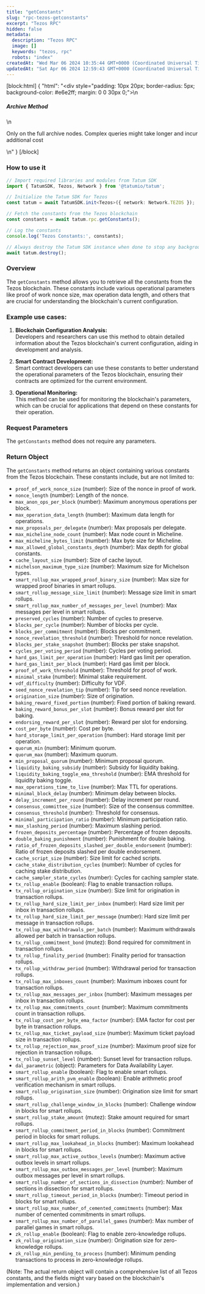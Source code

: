```yaml
---
title: "getConstants"
slug: "rpc-tezos-getconstants"
excerpt: "Tezos RPC"
hidden: false
metadata: 
  description: "Tezos RPC"
  image: []
  keywords: "tezos, rpc"
  robots: "index"
createdAt: "Wed Mar 06 2024 10:35:44 GMT+0000 (Coordinated Universal Time)"
updatedAt: "Sat Apr 06 2024 12:59:43 GMT+0000 (Coordinated Universal Time)"
---
```

[block:html]
{
  "html": "<div style=\"padding: 10px 20px; border-radius: 5px; background-color: #e6e2ff; margin: 0 0 30px 0;\">\n  <h5>Archive Method</h5>\n  <p>Only on the full archive nodes. Complex queries might take longer and incur additional cost</p>\n</div>"
}
[/block]


### How to use it

```typescript
// Import required libraries and modules from Tatum SDK
import { TatumSDK, Tezos, Network } from '@tatumio/tatum';

// Initialize the Tatum SDK for Tezos
const tatum = await TatumSDK.init<Tezos>({ network: Network.TEZOS });

// Fetch the constants from the Tezos blockchain
const constants = await tatum.rpc.getConstants();

// Log the constants
console.log('Tezos Constants:', constants);

// Always destroy the Tatum SDK instance when done to stop any background processes
await tatum.destroy();
```

### Overview

The `getConstants` method allows you to retrieve all the constants from the Tezos blockchain. These constants include various operational parameters like proof of work nonce size, max operation data length, and others that are crucial for understanding the blockchain's current configuration.

### Example use cases:

1. **Blockchain Configuration Analysis:**  
   Developers and researchers can use this method to obtain detailed information about the Tezos blockchain's current configuration, aiding in development and analysis.

2. **Smart Contract Development:**  
   Smart contract developers can use these constants to better understand the operational parameters of the Tezos blockchain, ensuring their contracts are optimized for the current environment.

3. **Operational Monitoring:**  
   This method can be used for monitoring the blockchain's parameters, which can be crucial for applications that depend on these constants for their operation.

### Request Parameters

The `getConstants` method does not require any parameters.

### Return Object

The `getConstants` method returns an object containing various constants from the Tezos blockchain. These constants include, but are not limited to:

- `proof_of_work_nonce_size` (number): Size of the nonce in proof of work.
- `nonce_length` (number): Length of the nonce.
- `max_anon_ops_per_block` (number): Maximum anonymous operations per block.
- `max_operation_data_length` (number): Maximum data length for operations.
- `max_proposals_per_delegate` (number): Max proposals per delegate.
- `max_micheline_node_count` (number): Max node count in Micheline.
- `max_micheline_bytes_limit` (number): Max byte size for Micheline.
- `max_allowed_global_constants_depth` (number): Max depth for global constants.
- `cache_layout_size` (number): Size of cache layout.
- `michelson_maximum_type_size` (number): Maximum size for Michelson types.
- `smart_rollup_max_wrapped_proof_binary_size` (number): Max size for wrapped proof binaries in smart rollups.
- `smart_rollup_message_size_limit` (number): Message size limit in smart rollups.
- `smart_rollup_max_number_of_messages_per_level` (number): Max messages per level in smart rollups.
- `preserved_cycles` (number): Number of cycles to preserve.
- `blocks_per_cycle` (number): Number of blocks per cycle.
- `blocks_per_commitment` (number): Blocks per commitment.
- `nonce_revelation_threshold` (number): Threshold for nonce revelation.
- `blocks_per_stake_snapshot` (number): Blocks per stake snapshot.
- `cycles_per_voting_period` (number): Cycles per voting period.
- `hard_gas_limit_per_operation` (number): Hard gas limit per operation.
- `hard_gas_limit_per_block` (number): Hard gas limit per block.
- `proof_of_work_threshold` (number): Threshold for proof of work.
- `minimal_stake` (number): Minimal stake requirement.
- `vdf_difficulty` (number): Difficulty for VDF.
- `seed_nonce_revelation_tip` (number): Tip for seed nonce revelation.
- `origination_size` (number): Size of origination.
- `baking_reward_fixed_portion` (number): Fixed portion of baking reward.
- `baking_reward_bonus_per_slot` (number): Bonus reward per slot for baking.
- `endorsing_reward_per_slot` (number): Reward per slot for endorsing.
- `cost_per_byte` (number): Cost per byte.
- `hard_storage_limit_per_operation` (number): Hard storage limit per operation.
- `quorum_min` (number): Minimum quorum.
- `quorum_max` (number): Maximum quorum.
- `min_proposal_quorum` (number): Minimum proposal quorum.
- `liquidity_baking_subsidy` (number): Subsidy for liquidity baking.
- `liquidity_baking_toggle_ema_threshold` (number): EMA threshold for liquidity baking toggle.
- `max_operations_time_to_live` (number): Max TTL for operations.
- `minimal_block_delay` (number): Minimum delay between blocks.
- `delay_increment_per_round` (number): Delay increment per round.
- `consensus_committee_size` (number): Size of the consensus committee.
- `consensus_threshold` (number): Threshold for consensus.
- `minimal_participation_ratio` (number): Minimum participation ratio.
- `max_slashing_period` (number): Maximum slashing period.
- `frozen_deposits_percentage` (number): Percentage of frozen deposits.
- `double_baking_punishment` (number): Punishment for double baking.
- `ratio_of_frozen_deposits_slashed_per_double_endorsement` (number): Ratio of frozen deposits slashed per double endorsement.
- `cache_script_size` (number): Size limit for cached scripts.
- `cache_stake_distribution_cycles` (number): Number of cycles for caching stake distribution.
- `cache_sampler_state_cycles` (number): Cycles for caching sampler state.
- `tx_rollup_enable` (boolean): Flag to enable transaction rollups.
- `tx_rollup_origination_size` (number): Size limit for origination in transaction rollups.
- `tx_rollup_hard_size_limit_per_inbox` (number): Hard size limit per inbox in transaction rollups.
- `tx_rollup_hard_size_limit_per_message` (number): Hard size limit per message in transaction rollups.
- `tx_rollup_max_withdrawals_per_batch` (number): Maximum withdrawals allowed per batch in transaction rollups.
- `tx_rollup_commitment_bond` (mutez): Bond required for commitment in transaction rollups.
- `tx_rollup_finality_period` (number): Finality period for transaction rollups.
- `tx_rollup_withdraw_period` (number): Withdrawal period for transaction rollups.
- `tx_rollup_max_inboxes_count` (number): Maximum inboxes count for transaction rollups.
- `tx_rollup_max_messages_per_inbox` (number): Maximum messages per inbox in transaction rollups.
- `tx_rollup_max_commitments_count` (number): Maximum commitments count in transaction rollups.
- `tx_rollup_cost_per_byte_ema_factor` (number): EMA factor for cost per byte in transaction rollups.
- `tx_rollup_max_ticket_payload_size` (number): Maximum ticket payload size in transaction rollups.
- `tx_rollup_rejection_max_proof_size` (number): Maximum proof size for rejection in transaction rollups.
- `tx_rollup_sunset_level` (number): Sunset level for transaction rollups.
- `dal_parametric` (object): Parameters for Data Availability Layer.
- `smart_rollup_enable` (boolean): Flag to enable smart rollups.
- `smart_rollup_arith_pvm_enable` (boolean): Enable arithmetic proof verification mechanism in smart rollups.
- `smart_rollup_origination_size` (number): Origination size limit for smart rollups.
- `smart_rollup_challenge_window_in_blocks` (number): Challenge window in blocks for smart rollups.
- `smart_rollup_stake_amount` (mutez): Stake amount required for smart rollups.
- `smart_rollup_commitment_period_in_blocks` (number): Commitment period in blocks for smart rollups.
- `smart_rollup_max_lookahead_in_blocks` (number): Maximum lookahead in blocks for smart rollups.
- `smart_rollup_max_active_outbox_levels` (number): Maximum active outbox levels in smart rollups.
- `smart_rollup_max_outbox_messages_per_level` (number): Maximum outbox messages per level in smart rollups.
- `smart_rollup_number_of_sections_in_dissection` (number): Number of sections in dissection for smart rollups.
- `smart_rollup_timeout_period_in_blocks` (number): Timeout period in blocks for smart rollups.
- `smart_rollup_max_number_of_cemented_commitments` (number): Max number of cemented commitments in smart rollups.
- `smart_rollup_max_number_of_parallel_games` (number): Max number of parallel games in smart rollups.
- `zk_rollup_enable` (boolean): Flag to enable zero-knowledge rollups.
- `zk_rollup_origination_size` (number): Origination size for zero-knowledge rollups.
- `zk_rollup_min_pending_to_process` (number): Minimum pending transactions to process in zero-knowledge rollups.

(Note: The actual return object will contain a comprehensive list of all Tezos constants, and the fields might vary based on the blockchain's implementation and version.)
